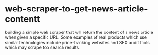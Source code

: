 # web-scraper-to-get-news-article-contentt
building a simple web scraper that will return the content of a news article when given a specific URL. Some examples of real products which use similar technologies include price-tracking websites and SEO audit tools which may scrape top search results. 

